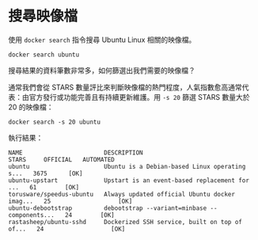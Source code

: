 # 搜尋映像檔

使用 `docker search` 指令搜尋 Ubuntu Linux 相關的映像檔。

```
docker search ubuntu
```

搜尋結果的資料筆數非常多，如何篩選出我們需要的映像檔？

通常我們會從 STARS 數量評比來判斷映像檔的熱門程度，人氣指數愈高通常代表：由官方發行或功能完善且有持續更新維護。用 `-s 20` 篩選 STARS 數量大於 20 的映像檔：

```
docker search -s 20 ubuntu
```

執行結果：

```
NAME                       DESCRIPTION                                     STARS     OFFICIAL   AUTOMATED      
ubuntu                     Ubuntu is a Debian-based Linux operating s...   3675      [OK]                      
ubuntu-upstart             Upstart is an event-based replacement for ...   61        [OK]                      
torusware/speedus-ubuntu   Always updated official Ubuntu docker imag...   25                   [OK]           
ubuntu-debootstrap         debootstrap --variant=minbase --components...   24        [OK]                      
rastasheep/ubuntu-sshd     Dockerized SSH service, built on top of of...   24                   [OK]     
```
